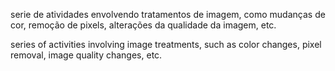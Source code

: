 serie de atividades envolvendo tratamentos de imagem, como mudanças de cor, remoção de pixels, alterações da qualidade da imagem, etc.

series of activities involving image treatments, such as color changes, pixel removal, image quality changes, etc.
